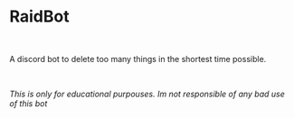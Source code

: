 # RaidBot

<br>

A discord bot to delete too many things in the shortest time possible.

<br>

*This is only for educational purpouses. Im not responsible of any bad use of this bot*
